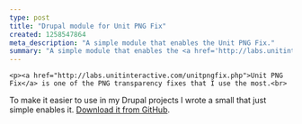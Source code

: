 ```yaml
---
type: post
title: "Drupal module for Unit PNG Fix"
created: 1258547864
meta_description: "A simple module that enables the Unit PNG Fix."
summary: "A simple module that enables the <a href='http://labs.unitinteractive.com/unitpngfix.php'>Unit PNG Fix</a>."
---
```


    <p><a href="http://labs.unitinteractive.com/unitpngfix.php">Unit PNG Fix</a> is one of the PNG transparency fixes that I use the most.<br>
To make it easier to use in my Drupal projects I wrote a small that just simple enables it. <a href="http://github.com/persand/drupal-unitpngfix">Download it from GitHub</a>.</p>

